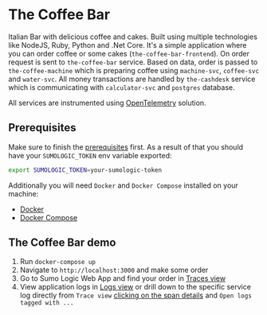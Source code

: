 # The Coffee Bar

Italian Bar with delicious coffee and cakes. Built using multiple technologies like NodeJS, Ruby, Python and .Net Core. 
It's a simple application where you can order coffee or some cakes (`the-coffee-bar-frontend`). On order request is sent to 
`the-coffee-bar` service. Based on data, order is passed to `the-coffee-machine` which is preparing coffee using 
`machine-svc`, `coffee-svc` and `water-svc`. All money transactions are handled by `the-cashdesk` service which is 
communicating with `calculator-svc` and `postgres` database.

All services are instrumented using [OpenTelemetry](https://opentelemetry.io/) solution.

## Prerequisites

Make sure to finish the [prerequisites](../demo/prerequisites/) first. As a result of that you should have your `SUMOLOGIC_TOKEN` env variable exported:

  ```bash
  export SUMOLOGIC_TOKEN=your-sumologic-token
  ```

Additionally you will need `Docker` and `Docker Compose` installed on your machine:

* [Docker](https://docs.docker.com/get-docker/)
* [Docker Compose](https://docs.docker.com/compose/install/)

## The Coffee Bar demo
1. Run `docker-compose up`
1. Navigate to `http://localhost:3000` and make some order
1. Go to Sumo Logic Web App and find your order in [Traces view](https://help.sumologic.com/Traces/02Working_with_Tracing_data/03View_and_investigate_traces)
1. View application logs in [Logs view](https://help.sumologic.com/05Search/Get-Started-with-Search/Search-Basics/About-Search-Basics) or drill down to the specific service log directly from `Trace view` [clicking on the span details](https://help.sumologic.com/Traces/02Working_with_Tracing_data/03View_and_investigate_traces#details-pane) and `Open logs tagged with ...`
